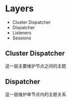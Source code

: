 
# Layers

- Cluster Dispatcher
- Dispatcher
- Listeners
- Sessions

## Cluster Dispatcher
这一层主要维护节点之间的主题


## Dispatcher
这一层维护单节点内的主题关系
